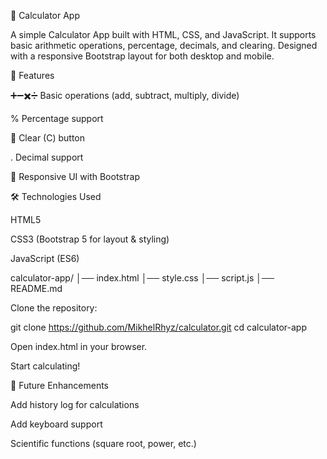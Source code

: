 📱 Calculator App

A simple Calculator App built with HTML, CSS, and JavaScript.
It supports basic arithmetic operations, percentage, decimals, and clearing. Designed with a responsive Bootstrap layout for both desktop and mobile.

🚀 Features

➕➖✖️➗ Basic operations (add, subtract, multiply, divide)

% Percentage support

🧹 Clear (C) button

. Decimal support

📱 Responsive UI with Bootstrap

🛠️ Technologies Used

HTML5

CSS3 (Bootstrap 5 for layout & styling)

JavaScript (ES6)

calculator-app/
│── index.html
│── style.css
│── script.js
│── README.md

Clone the repository:

git clone https://github.com/MikhelRhyz/calculator.git
cd calculator-app


Open index.html in your browser.

Start calculating!

📌 Future Enhancements

Add history log for calculations

Add keyboard support

Scientific functions (square root, power, etc.)
